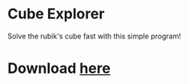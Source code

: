 # Cube Explorer

Solve the rubik's cube fast with this simple program!


# Download [here](https://www.github.com)

